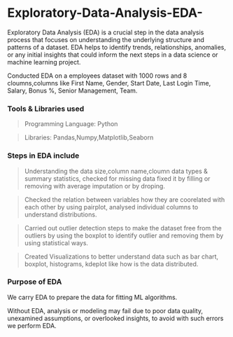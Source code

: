 # Exploratory-Data-Analysis-EDA-
Exploratory Data Analysis (EDA) is a crucial step in the data analysis process that focuses on understanding the underlying structure and patterns of a dataset. EDA helps to identify trends, relationships, anomalies, or any initial insights that could inform the next steps in a data science or machine learning project.

 Conducted EDA on a employees dataset with 1000 rows and 8 cloumns,columns like First Name, Gender, Start Date, Last Login Time, Salary, Bonus %, Senior Management, Team.

### Tools & Libraries used
> Programming Language: Python

> Libraries: Pandas,Numpy,Matplotlib,Seaborn

### Steps in EDA include
> Understanding the data size,column name,cloumn data types & summary statistics, checked for missing data fixed it by filling or removing with average imputation or by droping.

> Checked the relation between variables how they are coorelated with each other by using pairplot, analysed individual columns to understand distributions.

> Carried out outlier detection steps to make the dataset free from the outliers by using the boxplot to identify outlier and removing them by using statistical ways.

> Created Visualizations to better understand data such as bar chart, boxplot, histograms, kdeplot like how is the data distributed.

### Purpose of EDA
We carry EDA to prepare the data for fitting ML algorithms.

Without EDA, analysis or modeling may fail due to poor data quality, unexamined assumptions, or overlooked insights, to avoid with such errors we perform EDA.
